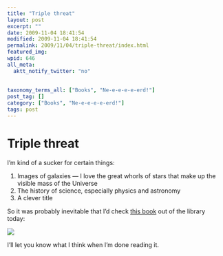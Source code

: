 ```yaml
---
title: "Triple threat"
layout: post
excerpt: ""
date: 2009-11-04 18:41:54
modified: 2009-11-04 18:41:54
permalink: 2009/11/04/triple-threat/index.html
featured_img: 
wpid: 646
all_meta: 
  aktt_notify_twitter: "no"
  
  
taxonomy_terms_all: ["Books", "Ne-e-e-e-e-erd!"]
post_tag: []
category: ["Books", "Ne-e-e-e-e-erd!"]
tags: post
---
```


# Triple threat

I’m kind of a sucker for certain things:

1. Images of galaxies — I love the great whorls of stars that make up the visible mass of the Universe
2. The history of science, especially physics and astronomy
3. A clever title

So it was probably inevitable that I’d check [this book](http://www.newscientist.com/article/mg20127001.800-review-the-day-we-found-the-universe-by-marcia-bartusiak.html) out of the library today:

![](http://www.newscientist.com/data/images/ns/cms/mg20127001.800/mg20127001.800-1_300.jpg)

I’ll let you know what I think when I’m done reading it.
